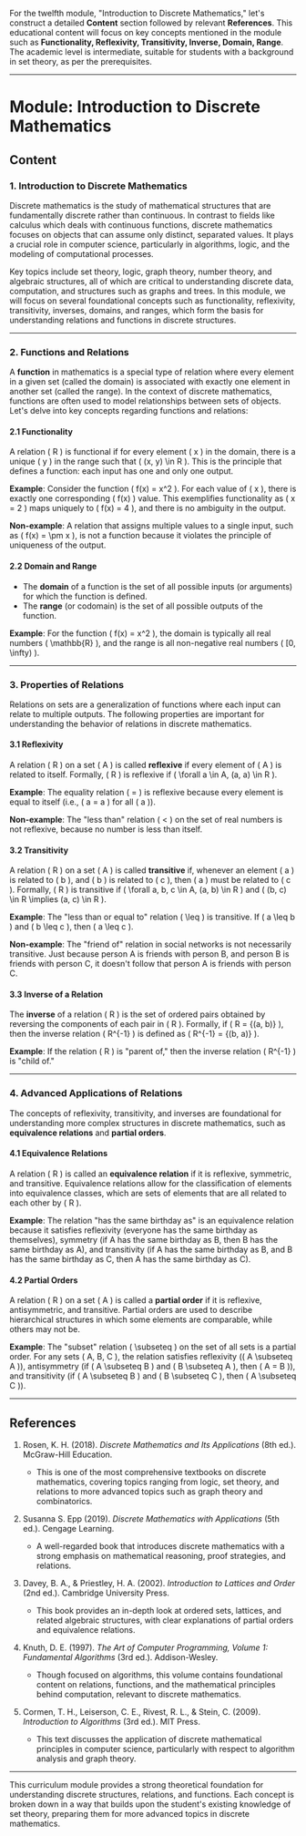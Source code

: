 For the twelfth module, "Introduction to Discrete Mathematics," let's construct a detailed **Content** section followed by relevant **References**. This educational content will focus on key concepts mentioned in the module such as **Functionality, Reflexivity, Transitivity, Inverse, Domain, Range**. The academic level is intermediate, suitable for students with a background in set theory, as per the prerequisites.

---

# Module: Introduction to Discrete Mathematics

## Content

### 1. **Introduction to Discrete Mathematics**
   Discrete mathematics is the study of mathematical structures that are fundamentally discrete rather than continuous. In contrast to fields like calculus which deals with continuous functions, discrete mathematics focuses on objects that can assume only distinct, separated values. It plays a crucial role in computer science, particularly in algorithms, logic, and the modeling of computational processes.

   Key topics include set theory, logic, graph theory, number theory, and algebraic structures, all of which are critical to understanding discrete data, computation, and structures such as graphs and trees. In this module, we will focus on several foundational concepts such as functionality, reflexivity, transitivity, inverses, domains, and ranges, which form the basis for understanding relations and functions in discrete structures.

---

### 2. **Functions and Relations**
   A **function** in mathematics is a special type of relation where every element in a given set (called the domain) is associated with exactly one element in another set (called the range). In the context of discrete mathematics, functions are often used to model relationships between sets of objects. Let's delve into key concepts regarding functions and relations:

#### 2.1 **Functionality**
   A relation \( R \) is functional if for every element \( x \) in the domain, there is a unique \( y \) in the range such that \( (x, y) \in R \). This is the principle that defines a function: each input has one and only one output. 

   **Example**: Consider the function \( f(x) = x^2 \). For each value of \( x \), there is exactly one corresponding \( f(x) \) value. This exemplifies functionality as \( x = 2 \) maps uniquely to \( f(x) = 4 \), and there is no ambiguity in the output.

   **Non-example**: A relation that assigns multiple values to a single input, such as \( f(x) = \pm x \), is not a function because it violates the principle of uniqueness of the output.

#### 2.2 **Domain and Range**
   - The **domain** of a function is the set of all possible inputs (or arguments) for which the function is defined.
   - The **range** (or codomain) is the set of all possible outputs of the function.

   **Example**: For the function \( f(x) = x^2 \), the domain is typically all real numbers \( \mathbb{R} \), and the range is all non-negative real numbers \( [0, \infty) \).

---

### 3. **Properties of Relations**
   Relations on sets are a generalization of functions where each input can relate to multiple outputs. The following properties are important for understanding the behavior of relations in discrete mathematics.

#### 3.1 **Reflexivity**
   A relation \( R \) on a set \( A \) is called **reflexive** if every element of \( A \) is related to itself. Formally, \( R \) is reflexive if \( \forall a \in A, (a, a) \in R \).

   **Example**: The equality relation \( = \) is reflexive because every element is equal to itself (i.e., \( a = a \) for all \( a \)).

   **Non-example**: The "less than" relation \( < \) on the set of real numbers is not reflexive, because no number is less than itself.

#### 3.2 **Transitivity**
   A relation \( R \) on a set \( A \) is called **transitive** if, whenever an element \( a \) is related to \( b \), and \( b \) is related to \( c \), then \( a \) must be related to \( c \). Formally, \( R \) is transitive if \( \forall a, b, c \in A, (a, b) \in R \) and \( (b, c) \in R \implies (a, c) \in R \).

   **Example**: The "less than or equal to" relation \( \leq \) is transitive. If \( a \leq b \) and \( b \leq c \), then \( a \leq c \).

   **Non-example**: The "friend of" relation in social networks is not necessarily transitive. Just because person A is friends with person B, and person B is friends with person C, it doesn't follow that person A is friends with person C.

#### 3.3 **Inverse of a Relation**
   The **inverse** of a relation \( R \) is the set of ordered pairs obtained by reversing the components of each pair in \( R \). Formally, if \( R = \{(a, b)\} \), then the inverse relation \( R^{-1} \) is defined as \( R^{-1} = \{(b, a)\} \).

   **Example**: If the relation \( R \) is "parent of," then the inverse relation \( R^{-1} \) is "child of."

---

### 4. **Advanced Applications of Relations**
   The concepts of reflexivity, transitivity, and inverses are foundational for understanding more complex structures in discrete mathematics, such as **equivalence relations** and **partial orders**.

#### 4.1 **Equivalence Relations**
   A relation \( R \) is called an **equivalence relation** if it is reflexive, symmetric, and transitive. Equivalence relations allow for the classification of elements into equivalence classes, which are sets of elements that are all related to each other by \( R \).

   **Example**: The relation "has the same birthday as" is an equivalence relation because it satisfies reflexivity (everyone has the same birthday as themselves), symmetry (if A has the same birthday as B, then B has the same birthday as A), and transitivity (if A has the same birthday as B, and B has the same birthday as C, then A has the same birthday as C).

#### 4.2 **Partial Orders**
   A relation \( R \) on a set \( A \) is called a **partial order** if it is reflexive, antisymmetric, and transitive. Partial orders are used to describe hierarchical structures in which some elements are comparable, while others may not be.

   **Example**: The "subset" relation \( \subseteq \) on the set of all sets is a partial order. For any sets \( A, B, C \), the relation satisfies reflexivity (\( A \subseteq A \)), antisymmetry (if \( A \subseteq B \) and \( B \subseteq A \), then \( A = B \)), and transitivity (if \( A \subseteq B \) and \( B \subseteq C \), then \( A \subseteq C \)).

---

## References

1. Rosen, K. H. (2018). *Discrete Mathematics and Its Applications* (8th ed.). McGraw-Hill Education.  
   - This is one of the most comprehensive textbooks on discrete mathematics, covering topics ranging from logic, set theory, and relations to more advanced topics such as graph theory and combinatorics.

2. Susanna S. Epp (2019). *Discrete Mathematics with Applications* (5th ed.). Cengage Learning.  
   - A well-regarded book that introduces discrete mathematics with a strong emphasis on mathematical reasoning, proof strategies, and relations.

3. Davey, B. A., & Priestley, H. A. (2002). *Introduction to Lattices and Order* (2nd ed.). Cambridge University Press.  
   - This book provides an in-depth look at ordered sets, lattices, and related algebraic structures, with clear explanations of partial orders and equivalence relations.

4. Knuth, D. E. (1997). *The Art of Computer Programming, Volume 1: Fundamental Algorithms* (3rd ed.). Addison-Wesley.  
   - Though focused on algorithms, this volume contains foundational content on relations, functions, and the mathematical principles behind computation, relevant to discrete mathematics.

5. Cormen, T. H., Leiserson, C. E., Rivest, R. L., & Stein, C. (2009). *Introduction to Algorithms* (3rd ed.). MIT Press.  
   - This text discusses the application of discrete mathematical principles in computer science, particularly with respect to algorithm analysis and graph theory.

--- 

This curriculum module provides a strong theoretical foundation for understanding discrete structures, relations, and functions. Each concept is broken down in a way that builds upon the student's existing knowledge of set theory, preparing them for more advanced topics in discrete mathematics.